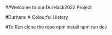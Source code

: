##Welcome to our DurHack2022 Project


#Durham: A Colourful History

#To Run
clone the repo
npm install
npm run dev
